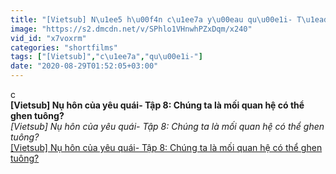 ```yaml
---
title: "[Vietsub] N\u1ee5 h\u00f4n c\u1ee7a y\u00eau qu\u00e1i- T\u1eadp 8: Ch\u00fang ta l\u00e0 m\u1ed1i quan h\u1ec7 c\u00f3 th\u1ec3 ghen tu\u00f4ng?"
image: "https://s2.dmcdn.net/v/SPhlo1VHnwhPZxDqm/x240"
vid_id: "x7voxrm"
categories: "shortfilms"
tags: ["[Vietsub]","c\u1ee7a","qu\u00e1i-"]
date: "2020-08-29T01:52:05+03:00"
---
```

c<br><b>[Vietsub] Nụ hôn của yêu quái- Tập 8: Chúng ta là mối quan hệ có thể ghen tuông?</b><br> <i>[Vietsub] Nụ hôn của yêu quái- Tập 8: Chúng ta là mối quan hệ có thể ghen tuông?</i><br> <u>[Vietsub] Nụ hôn của yêu quái- Tập 8: Chúng ta là mối quan hệ có thể ghen tuông?</u>
